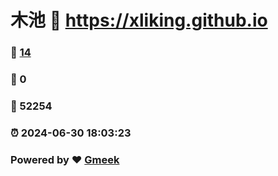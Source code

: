 # 木池 :link: https://xliking.github.io 
### :page_facing_up: [14](https://xliking.github.io/tag.html) 
### :speech_balloon: 0 
### :hibiscus: 52254 
### :alarm_clock: 2024-06-30 18:03:23 
### Powered by :heart: [Gmeek](https://github.com/Meekdai/Gmeek)
